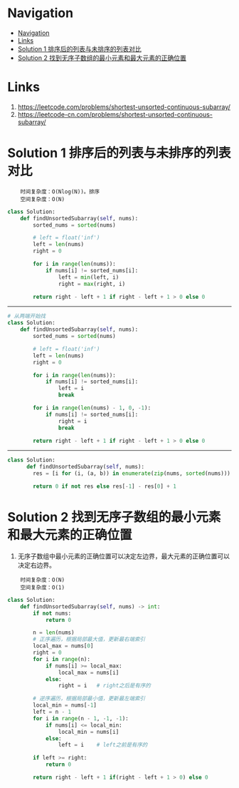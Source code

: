 # Navigation
- [Navigation](#navigation)
- [Links](#links)
- [Solution 1 排序后的列表与未排序的列表对比](#solution-1-%e6%8e%92%e5%ba%8f%e5%90%8e%e7%9a%84%e5%88%97%e8%a1%a8%e4%b8%8e%e6%9c%aa%e6%8e%92%e5%ba%8f%e7%9a%84%e5%88%97%e8%a1%a8%e5%af%b9%e6%af%94)
- [Solution 2 找到无序子数组的最小元素和最大元素的正确位置](#solution-2-%e6%89%be%e5%88%b0%e6%97%a0%e5%ba%8f%e5%ad%90%e6%95%b0%e7%bb%84%e7%9a%84%e6%9c%80%e5%b0%8f%e5%85%83%e7%b4%a0%e5%92%8c%e6%9c%80%e5%a4%a7%e5%85%83%e7%b4%a0%e7%9a%84%e6%ad%a3%e7%a1%ae%e4%bd%8d%e7%bd%ae)

# Links
1. https://leetcode.com/problems/shortest-unsorted-continuous-subarray/
2. https://leetcode-cn.com/problems/shortest-unsorted-continuous-subarray/


# Solution 1 排序后的列表与未排序的列表对比
```
    时间复杂度：O(Nlog(N))。排序
    空间复杂度：O(N)
```
```python
class Solution:
    def findUnsortedSubarray(self, nums):
        sorted_nums = sorted(nums)

        # left = float('inf')
        left = len(nums)
        right = 0

        for i in range(len(nums)):
            if nums[i] != sorted_nums[i]:
                left = min(left, i)
                right = max(right, i)

        return right - left + 1 if right - left + 1 > 0 else 0

```
---
```python
# 从两端开始找
class Solution:
    def findUnsortedSubarray(self, nums):
        sorted_nums = sorted(nums)

        # left = float('inf')
        left = len(nums)
        right = 0

        for i in range(len(nums)):
            if nums[i] != sorted_nums[i]:
                left = i
                break

        for i in range(len(nums) - 1, 0, -1):
            if nums[i] != sorted_nums[i]:
                right = i
                break

        return right - left + 1 if right - left + 1 > 0 else 0
```
---
```python
class Solution:
      def findUnsortedSubarray(self, nums):
        res = [i for (i, (a, b)) in enumerate(zip(nums, sorted(nums))) if a != b]

        return 0 if not res else res[-1] - res[0] + 1
```

# Solution 2 找到无序子数组的最小元素和最大元素的正确位置
1. 无序子数组中最小元素的正确位置可以决定左边界，最大元素的正确位置可以决定右边界。
   
```
    时间复杂度：O(N)
    空间复杂度：O(1)
```
```python
class Solution:
    def findUnsortedSubarray(self, nums) -> int:
        if not nums:
            return 0

        n = len(nums)
        # 正序遍历，根据局部最大值，更新最右端索引
        local_max = nums[0]
        right = 0
        for i in range(n):
            if nums[i] >= local_max:
                local_max = nums[i]
            else:
                right = i   # right之后是有序的

        # 逆序遍历，根据局部最小值，更新最左端索引
        local_min = nums[-1]
        left = n - 1
        for i in range(n - 1, -1, -1):
            if nums[i] <= local_min:
                local_min = nums[i]
            else:
                left = i    # left之前是有序的

        if left >= right:
            return 0

        return right - left + 1 if(right - left + 1 > 0) else 0
```